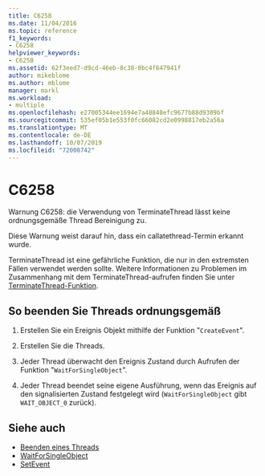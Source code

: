 ```yaml
---
title: C6258
ms.date: 11/04/2016
ms.topic: reference
f1_keywords:
- C6258
helpviewer_keywords:
- C6258
ms.assetid: 62f3eed7-d9cd-46eb-8c38-0bc4f647941f
author: mikeblome
ms.author: mblome
manager: markl
ms.workload:
- multiple
ms.openlocfilehash: e27005344ee1694e7a48848efc9677b88d9309bf
ms.sourcegitcommit: 535ef05b1e553f0fc66082cd2e0998817eb2a56a
ms.translationtype: MT
ms.contentlocale: de-DE
ms.lasthandoff: 10/07/2019
ms.locfileid: "72008742"
---
```

# <a name="c6258"></a>C6258

Warnung C6258: die Verwendung von TerminateThread lässt keine ordnungsgemäße Thread Bereinigung zu.

Diese Warnung weist darauf hin, dass ein callatethread-Termin erkannt wurde.

TerminateThread ist eine gefährliche Funktion, die nur in den extremsten Fällen verwendet werden sollte. Weitere Informationen zu Problemen im Zusammenhang mit dem TerminateThread-aufrufen finden Sie unter [TerminateThread-Funktion](/windows/desktop/api/processthreadsapi/nf-processthreadsapi-terminatethread).

## <a name="to-properly-terminate-threads"></a>So beenden Sie Threads ordnungsgemäß

1. Erstellen Sie ein Ereignis Objekt mithilfe der Funktion "`CreateEvent`".

2. Erstellen Sie die Threads.

3. Jeder Thread überwacht den Ereignis Zustand durch Aufrufen der Funktion "`WaitForSingleObject`".

4. Jeder Thread beendet seine eigene Ausführung, wenn das Ereignis auf den signalisierten Zustand festgelegt wird (`WaitForSingleObject` gibt `WAIT_OBJECT_0` zurück).

## <a name="see-also"></a>Siehe auch

- [Beenden eines Threads](http://go.microsoft.com/fwlink/?LinkId=150234)
- [WaitForSingleObject](http://go.microsoft.com/fwlink/?LinkId=150235)
- [SetEvent](http://go.microsoft.com/fwlink/?LinkId=150232)